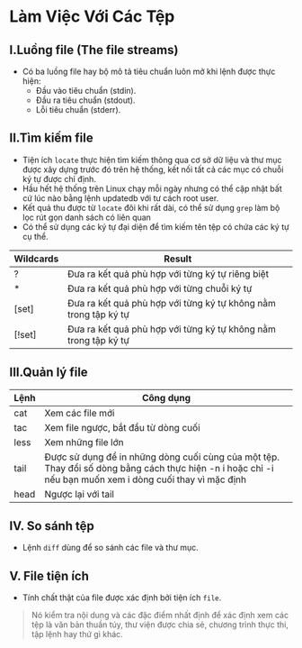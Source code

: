 # Làm Việc Với Các Tệp  

## I.Luồng file (The file streams)  
- Có ba luồng file hay bộ mô tả tiêu chuẩn luôn mở khi lệnh được thực hiện:  
  - Đầu vào tiêu chuẩn (stdin).   
  - Đầu ra tiêu chuẩn (stdout).  
  - Lỗi tiêu chuẩn (stderr).  

## II.Tìm kiếm file
- Tiện ích `locate` thực hiện tìm kiếm thông qua cơ sở dữ liệu và thư mục được xây dựng trước đó trên hệ thống, kết nối tất cả các mục có chuỗi ký tự được chỉ định.  
- Hầu hết hệ thống trên Linux chạy mỗi ngày nhưng có thể cập nhật bất cứ lúc nào bằng lệnh updatedb với tư cách root user.  
- Kết quả thu được từ `locate` đôi khi rất dài, có thể sử dụng `grep` làm bộ lọc rút gọn danh sách có liên quan 
- Có thể sử dụng các ký tự đại diện để tìm kiếm tên tệp có chứa các ký tự cụ thể.  

|Wildcards|Result|  
|---------|-----------|  
|?     |Đưa ra kết quả phù hợp với từng ký tự riêng biệt|  
|*     |Đưa ra kết quả phù hợp với từng chuỗi ký tự|  
|[set] |Đưa ra kết quả phù hợp với từng ký tự không nằm trong tập ký tự|  
|[!set]|Đưa ra kết quả phù hợp với từng ký tự không nằm trong tập ký tự|  

## III.Quản lý file

|Lệnh|Công dụng|  
|-------|-----------|  
|cat  |Xem các file mới|  
|tac  |Xem file ngược, bắt đầu từ dòng cuối|  
|less |Xem những file lớn|  
|tail |Được sử dụng để in những dòng cuối cùng của một tệp. Thay đổi số dòng bằng cách thực hiện -n i hoặc chỉ -i nếu bạn muốn xem i dòng cuối thay vì mặc định|  
|head |Ngược lại với tail|  

## IV. So sánh tệp
- Lệnh `diff` dùng để so sánh các file và thư mục.

## V. File tiện ích
- Tính chất thật của file được xác định bởi tiện ích `file`. 
>Nó kiểm tra nội dung và các đặc điểm nhất định để xác định xem các tệp là văn bản thuần túy, thư viện được chia sẻ, chương trình thực thi, tập lệnh hay thứ gì khác.
